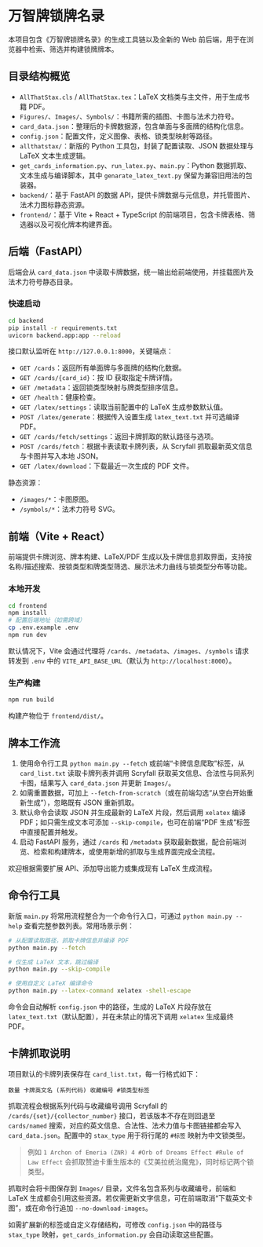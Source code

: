 # 万智牌锁牌名录

本项目包含《万智牌锁牌名录》的生成工具链以及全新的 Web 前后端，用于在浏览器中检索、筛选并构建锁牌牌本。

## 目录结构概览

- `AllThatStax.cls` / `AllThatStax.tex`：LaTeX 文档类与主文件，用于生成书籍 PDF。
- `Figures/`、`Images/`、`Symbols/`：书籍所需的插图、卡图与法术力符号。
- `card_data.json`：整理后的卡牌数据源，包含单面与多面牌的结构化信息。
- `config.json`：配置文件，定义图像、表格、锁类型映射等路径。
- `allthatstax/`：新版的 Python 工具包，封装了配置读取、JSON 数据处理与 LaTeX 文本生成逻辑。
- `get_cards_information.py`、`run_latex.py`、`main.py`：Python 数据抓取、文本生成与编译脚本，其中 `genarate_latex_text.py` 保留为兼容旧用法的包装器。
- `backend/`：基于 FastAPI 的数据 API，提供卡牌数据与元信息，并托管图片、法术力图标静态资源。
- `frontend/`：基于 Vite + React + TypeScript 的前端项目，包含卡牌表格、筛选器以及可视化牌本构建界面。

## 后端（FastAPI）

后端会从 `card_data.json` 中读取卡牌数据，统一输出给前端使用，并挂载图片及法术力符号静态目录。

### 快速启动

```bash
cd backend
pip install -r requirements.txt
uvicorn backend.app:app --reload
```

接口默认监听在 `http://127.0.0.1:8000`，关键端点：

- `GET /cards`：返回所有单面牌与多面牌的结构化数据。
- `GET /cards/{card_id}`：按 ID 获取指定卡牌详情。
- `GET /metadata`：返回锁类型映射与牌类型排序信息。
- `GET /health`：健康检查。
- `GET /latex/settings`：读取当前配置中的 LaTeX 生成参数默认值。
- `POST /latex/generate`：根据传入设置生成 `latex_text.txt` 并可选编译 PDF。
- `GET /cards/fetch/settings`：返回卡牌抓取的默认路径与选项。
- `POST /cards/fetch`：根据卡表读取卡牌列表，从 Scryfall 抓取最新英文信息与卡图并写入本地 JSON。
- `GET /latex/download`：下载最近一次生成的 PDF 文件。

静态资源：

- `/images/*`：卡图原图。
- `/symbols/*`：法术力符号 SVG。

## 前端（Vite + React）

前端提供卡牌浏览、牌本构建、LaTeX/PDF 生成以及卡牌信息抓取界面，支持按名称/描述搜索、按锁类型和牌类型筛选、展示法术力曲线与锁类型分布等功能。

### 本地开发

```bash
cd frontend
npm install
# 配置后端地址（如需跨域）
cp .env.example .env
npm run dev
```

默认情况下，Vite 会通过代理将 `/cards`、`/metadata`、`/images`、`/symbols` 请求转发到 `.env` 中的 `VITE_API_BASE_URL`（默认为 `http://localhost:8000`）。

### 生产构建

```bash
npm run build
```

构建产物位于 `frontend/dist/`。

## 牌本工作流

1. 使用命令行工具 `python main.py --fetch` 或前端“卡牌信息爬取”标签，从 `card_list.txt` 读取卡牌列表并调用 Scryfall 获取英文信息、合法性与同系列卡图，结果写入 `card_data.json` 并更新 `Images/`。
2. 如需重置数据，可加上 `--fetch-from-scratch`（或在前端勾选“从空白开始重新生成”），忽略既有 JSON 重新抓取。
3. 默认命令会读取 JSON 并生成最新的 LaTeX 片段，然后调用 `xelatex` 编译 PDF；如只需生成文本可添加 `--skip-compile`，也可在前端“PDF 生成”标签中直接配置并触发。
4. 启动 FastAPI 服务，通过 `/cards` 和 `/metadata` 获取最新数据，配合前端浏览、检索和构建牌本，或使用新增的抓取与生成界面完成全流程。

欢迎根据需要扩展 API、添加导出能力或集成现有 LaTeX 生成流程。

## 命令行工具

新版 `main.py` 将常用流程整合为一个命令行入口，可通过 `python main.py --help` 查看完整参数列表。常用场景示例：

```bash
# 从配置读取路径，抓取卡牌信息并编译 PDF
python main.py --fetch

# 仅生成 LaTeX 文本，跳过编译
python main.py --skip-compile

# 使用自定义 LaTeX 编译命令
python main.py --latex-command xelatex -shell-escape
```

命令会自动解析 `config.json` 中的路径，生成的 LaTeX 片段存放在 `latex_text.txt`（默认配置），并在未禁止的情况下调用 `xelatex` 生成最终 PDF。

## 卡牌抓取说明

项目默认的卡牌列表保存在 `card_list.txt`，每一行格式如下：

```
数量 卡牌英文名 (系列代码) 收藏编号 #锁类型标签
```

抓取流程会根据系列代码与收藏编号调用 Scryfall 的 `/cards/{set}/{collector_number}` 接口，若该版本不存在则回退至 `cards/named` 搜索，对应的英文信息、合法性、法术力值与卡图链接都会写入 `card_data.json`。配置中的 `stax_type` 用于将行尾的 `#标签` 映射为中文锁类型。

> 例如 `1 Archon of Emeria (ZNR) 4 #Orb of Dreams Effect #Rule of Law Effect` 会抓取赞迪卡重生版本的《艾美拉统治魔鬼》，同时标记两个锁类型。

抓取时会将卡图保存到 `Images/` 目录，文件名包含系列与收藏编号，前端和 LaTeX 生成都会引用这些资源。若仅需更新文字信息，可在前端取消“下载英文卡图”，或在命令行追加 `--no-download-images`。

如需扩展新的标签或自定义存储结构，可修改 `config.json` 中的路径与 `stax_type` 映射，`get_cards_information.py` 会自动读取这些配置。
